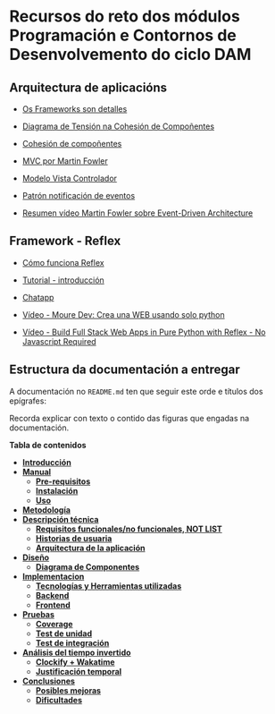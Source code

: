 Recursos do reto dos módulos Programación e Contornos de Desenvolvemento do ciclo DAM
=====================================================================================

## Arquitectura de aplicacións

- [Os Frameworks son detalles](./code_complete/Frameworks%20are%20details%20Clean%20Architecture.md)

- [Diagrama de Tensión na Cohesión de Compoñentes](./code_complete/component%20cohesion%20tension%20diagram.md)

- [Cohesión de compoñentes](./code_complete/component%20cohesion.md)

- [MVC por Martin Fowler](./code_complete/MVC%20Fowler.md)

- [Modelo Vista Controlador](./code_complete/MVC.md)

- [Patrón notificación de eventos](./code_complete/patrón%20notificación%20de%20eventos.md)

- [Resumen vídeo Martin Fowler sobre Event-Driven Architecture](./code_complete/video%20event%20driven%20architecture.md)

## Framework - Reflex

- [Cómo funciona Reflex](https://reflex.dev/docs/advanced-onboarding/how-reflex-works/)

- [Tutorial - introducción ](https://reflex.dev/docs/getting-started/introduction/)

- [Chatapp](https://reflex.dev/docs/getting-started/chatapp-tutorial/)

- [Vídeo - Moure Dev: Crea una WEB usando solo python](https://youtu.be/2u7JlBEavx0?si=jNQ3Nza2c7HgsvJa)

- [Vídeo - Build Full Stack Web Apps in Pure Python with Reflex - No Javascript Required](https://youtu.be/ITOZkzjtjUA?si=wyz2DP_DQh-6WB1W)

## Estructura da documentación a entregar

A documentación no `README.md` ten que seguir este orde e títulos dos epígrafes:

Recorda explicar con texto o contido das figuras que engadas na documentación.

**Tabla de contenidos**

-   [**Introducción**](#introducción)
-   [**Manual**](#manual)
    -   [**Pre-requisitos**](#pre-requisitos)
    -   [**Instalación**](#instalación)
    -   [**Uso**](#uso)
-   [**Metodología**](#metodología)
-   [**Descripción técnica**](#descripción-técnica)
    -   [**Requisitos funcionales/no funcionales, NOT LIST**](#partes-interesadas-y-requisitos-funcionalesno-funcionales)
    -   [**Historias de usuaria**](#historias-de-usuaria)
    -   [**Arquitectura de la aplicación**](#arquitectura-de-la-aplicación)
-   [**Diseño**](#diseño)
    -   [**Diagrama de Componentes**](#componentes)
-   [**Implementacion**](#implementacion)
    -   [**Tecnologías y Herramientas utilizadas**](#tecnologías-y-herramientas-elegidas)
    -   [**Backend**](#backend)
    -   [**Frontend**](#frontend)
-   [**Pruebas**](#pruebas)
    -   [**Coverage**](#coverage)
    -   [**Test de unidad**](#test-de-unidad)
    -   [**Test de integración**](#test-de-integración)
-   [**Análisis del tiempo invertido**](#Tiempo-invertido)
    -   [**Clockify + Wakatime**](#clockify)
    -   [**Justificación temporal**](#justificación-temporal)
-   [**Conclusiones**](#conclusiones)
    -   [**Posibles mejoras**](#posibles-mejoras)
    -   [**Dificultades**](#dificultades)
